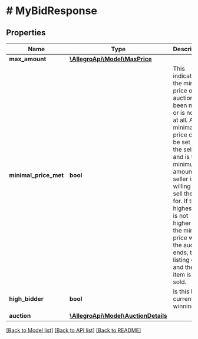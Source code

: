 # # MyBidResponse

## Properties

Name | Type | Description | Notes
------------ | ------------- | ------------- | -------------
**max_amount** | [**\AllegroApi\Model\MaxPrice**](MaxPrice.md) |  |
**minimal_price_met** | **bool** | This indicates if the minimal price of the auction has been met or is not set at all. A minimal price can be set by the seller and is the minimum amount the seller is willing to sell the item for. If the highest bid is not higher than the minimal price when the auction ends, the listing ends and the item is not sold. | [optional]
**high_bidder** | **bool** | Is this bid currently winning? |
**auction** | [**\AllegroApi\Model\AuctionDetails**](AuctionDetails.md) |  |

[[Back to Model list]](../../README.md#models) [[Back to API list]](../../README.md#endpoints) [[Back to README]](../../README.md)
